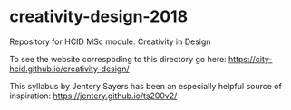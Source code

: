 # creativity-design-2018
Repository for HCID MSc module: Creativity in Design

To see the website correspoding to this directory go here: https://city-hcid.github.io/creativity-design/

This syllabus by Jentery Sayers has been an especially helpful source of inspiration: https://jentery.github.io/ts200v2/
